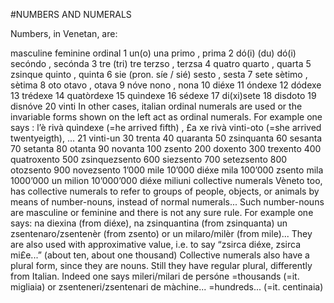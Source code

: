 #NUMBERS AND NUMERALS

Numbers, in Venetan, are:

masculine feminine ordinal
1 un(o) una primo , prima
2 dó(i) (du) dó(i) secóndo , secónda
3 tre (tri) tre terzso , terzsa
4 quatro quarto , quarta
5 zsinque quinto , quinta
6 sie (pron. síe / sié) sesto , sesta
7 sete sètimo , sètima
8 oto otavo , otava
9 nóve nono , nona
10 diéxe
11 óndexe
12 dódexe
13 trédexe
14 quatòrdexe
15 quìndexe
16 sédexe
17 di(xi)sete
18 disdoto
19 disnóve
20 vinti
In other cases, italian ordinal numerals are
used or the invariable forms shown on the
left act as ordinal numerals.
For example one says : l’è rivà quìndexe
(=he arrived fifth) , £a xe rivà vinti-oto
(=she arrived twentyeigth), ...
21 vinti-un
30 trenta
40 quaranta
50 zsinquanta
60 sesanta
70 setanta
80 otanta
90 novanta
100 zsento
200 doxento
300 trexento
400 quatroxento
500 zsinquezsento
600 siezsento
700 setezsento
800 otozsento
900 novezsento
1’000 mile
10’000 diéxe mila
100’000 zsento mila
1000’000 un milion
10’000’000 diéxe miliuni
collective numerals
Vèneto too, has collective numerals to refer
to groups of people, objects, or animals by
means of number-nouns, instead of normal
numerals...
Such number-nouns are masculine or
feminine and there is not any sure rule.
For example one says: na diexina (from
diéxe), na zsinquantina (from zsinquanta)
un zsentenaro/zsentenèr (from zsento)
or un milaro/milèr (from mile)...
They are also used with approximative
value, i.e. to say “zsirca diéxe, zsirca
mi£e...” (about ten, about one thousand)
Collective numerals also have a plural form,
since they are nouns.
Still they have regular plural, differently
from Italian. Indeed one says mileri/milari
de persóne =thousands (=it. migliaia) or
zsenteneri/zsentenari de màchine...
=hundreds... (=it. centinaia)